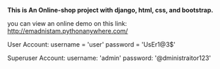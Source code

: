 <b>This is An Online-shop project with django, html, css, and bootstrap.</b>

you can view an online demo on this link:
http://emadnistam.pythonanywhere.com/

User Account:
username = 'user'
password = 'UsEr1@3$'

Superuser Account:
username: 'admin'
password: '@dministraitor123'
